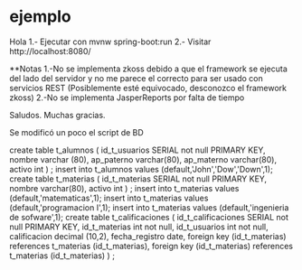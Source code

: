 # ejemplo
Hola
1.- Ejecutar con mvnw spring-boot:run
2.- Visitar http://localhost:8080/

**Notas
1.-No se implementa zkoss debido a que el framework se ejecuta del lado del servidor y no me parece el correcto para ser usado con servicios REST 
  (Posiblemente esté equivocado, desconozco el framework zkoss)
2.-No se implementa JasperReports por falta de tiempo

Saludos. Muchas gracias. 

Se modificó un poco el script de BD

create table t_alumnos (
id_t_usuarios SERIAL not null PRIMARY KEY,
nombre varchar (80),
ap_paterno varchar(80),
ap_materno varchar(80),
activo int 
) ;
insert into t_alumnos values (default,'John','Dow','Down',1);
create table t_materias (
id_t_materias SERIAL not null PRIMARY KEY,
nombre varchar(80),
activo int 
) ;
insert into t_materias values (default,'matematicas',1); insert
into t_materias values (default,'programacion I',1); insert into
t_materias values (default,'ingenieria de sofware',1);
create table t_calificaciones (
id_t_calificaciones SERIAL not null PRIMARY KEY,
id_t_materias int not null,
id_t_usuarios int not null,
calificacion decimal (10,2),
fecha_registro date,
foreign key (id_t_materias) references t_materias (id_t_materias),
foreign key (id_t_materias) references t_materias (id_t_materias) )
;
